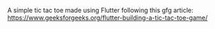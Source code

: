 A simple tic tac toe made using Flutter following this gfg article: https://www.geeksforgeeks.org/flutter-building-a-tic-tac-toe-game/